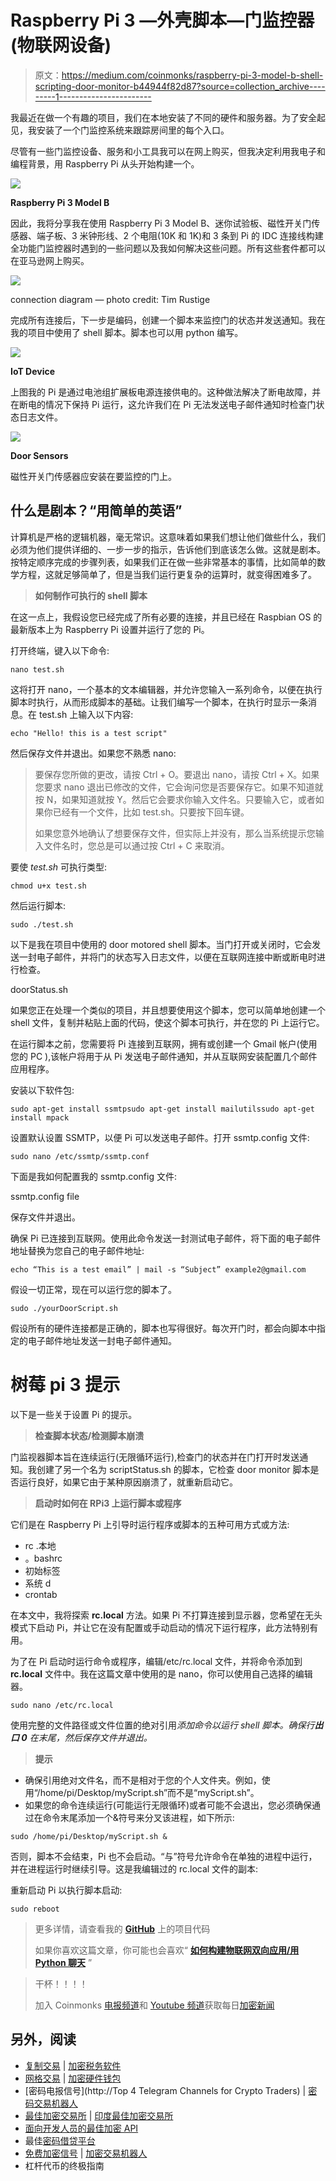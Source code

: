# Raspberry Pi 3 —外壳脚本—门监控器(物联网设备)

> 原文：<https://medium.com/coinmonks/raspberry-pi-3-model-b-shell-scripting-door-monitor-b44944f82d87?source=collection_archive---------1----------------------->

我最近在做一个有趣的项目，我们在本地安装了不同的硬件和服务器。为了安全起见，我安装了一个门监控系统来跟踪房间里的每个入口。

尽管有一些门监控设备、服务和小工具我可以在网上购买，但我决定利用我电子和编程背景，用 Raspberry Pi 从头开始构建一个。

![](img/52f4aeea9e3ae3f43e78ed443cd9c471.png)

**Raspberry Pi 3 Model B**

因此，我将分享我在使用 Raspberry Pi 3 Model B、迷你试验板、磁性开关门传感器、端子板、3 米钟形线、2 个电阻(10K 和 1K)和 3 条到 Pi 的 IDC 连接线构建全功能门监控器时遇到的一些问题以及我如何解决这些问题。所有这些套件都可以在亚马逊网上购买。

![](img/3d27f48d80248498675faf337fabb455.png)

connection diagram — photo credit: Tim Rustige

完成所有连接后，下一步是编码，创建一个脚本来监控门的状态并发送通知。我在我的项目中使用了 shell 脚本。脚本也可以用 python 编写。

![](img/1b44c581453182a88f07a0d3a6b990f2.png)

**IoT Device**

上图我的 Pi 是通过电池组扩展板电源连接供电的。这种做法解决了断电故障，并在断电的情况下保持 Pi 运行，这允许我们在 Pi 无法发送电子邮件通知时检查门状态日志文件。

![](img/7078d5654bdbea8c4d44390e5139da30.png)

**Door Sensors**

磁性开关门传感器应安装在要监控的门上。

## 什么是剧本？“用简单的英语”

计算机是严格的逻辑机器，毫无常识。这意味着如果我们想让他们做些什么，我们必须为他们提供详细的、一步一步的指示，告诉他们到底该怎么做。这就是剧本。按特定顺序完成的步骤列表，如果我们正在做一些非常基本的事情，比如简单的数学方程，这就足够简单了，但是当我们运行更复杂的运算时，就变得困难多了。

> **如何制作可执行的 shell 脚本**

在这一点上，我假设您已经完成了所有必要的连接，并且已经在 Raspbian OS 的最新版本上为 Raspberry Pi 设置并运行了您的 Pi。

打开终端，键入以下命令:

```
nano test.sh
```

这将打开 nano，一个基本的文本编辑器，并允许您输入一系列命令，以便在执行脚本时执行，从而形成脚本的基础。让我们编写一个脚本，在执行时显示一条消息。在 test.sh 上输入以下内容:

```
echo "Hello! this is a test script"
```

然后保存文件并退出。如果您不熟悉 nano:

> 要保存您所做的更改，请按 Ctrl + O。要退出 nano，请按 Ctrl + X。如果您要求 nano 退出已修改的文件，它会询问您是否要保存它。如果不知道就按 N，如果知道就按 Y。然后它会要求你输入文件名。只要输入它，或者如果你已经有一个文件，比如 test.sh。只要按下回车键。
> 
> 如果您意外地确认了想要保存文件，但实际上并没有，那么当系统提示您输入文件名时，您总是可以通过按 Ctrl + C 来取消。

要使 *test.sh* 可执行类型:

```
chmod u+x test.sh
```

然后运行脚本:

```
sudo ./test.sh
```

以下是我在项目中使用的 door motored shell 脚本。当门打开或关闭时，它会发送一封电子邮件，并将门的状态写入日志文件，以便在互联网连接中断或断电时进行检查。

doorStatus.sh

如果您正在处理一个类似的项目，并且想要使用这个脚本，您可以简单地创建一个 shell 文件，复制并粘贴上面的代码，使这个脚本可执行，并在您的 Pi 上运行它。

在运行脚本之前，您需要将 Pi 连接到互联网，拥有或创建一个 Gmail 帐户(使用您的 PC ),该帐户将用于从 Pi 发送电子邮件通知，并从互联网安装配置几个邮件应用程序。

安装以下软件包:

```
sudo apt-get install ssmtpsudo apt-get install mailutilssudo apt-get install mpack
```

设置默认设置 SSMTP，以便 Pi 可以发送电子邮件。打开 ssmtp.config 文件:

```
sudo nano /etc/ssmtp/ssmtp.conf
```

下面是我如何配置我的 ssmtp.config 文件:

ssmtp.config file

保存文件并退出。

确保 Pi 已连接到互联网。使用此命令发送一封测试电子邮件，将下面的电子邮件地址替换为您自己的电子邮件地址:

```
echo “This is a test email” | mail -s “Subject” example2@gmail.com
```

假设一切正常，现在可以运行您的脚本了。

```
sudo ./yourDoorScript.sh
```

假设所有的硬件连接都是正确的，脚本也写得很好。每次开门时，都会向脚本中指定的电子邮件地址发送一封电子邮件通知。

# 树莓 pi 3 提示

以下是一些关于设置 Pi 的提示。

> **检查脚本状态/检测脚本崩溃**

门监视器脚本旨在连续运行(无限循环运行),检查门的状态并在门打开时发送通知。我创建了另一个名为 scriptStatus.sh 的脚本，它检查 door monitor 脚本是否运行良好，如果它由于某种原因崩溃了，就重新启动它。

> **启动时如何在 RPi3 上运行脚本或程序**

它们是在 Raspberry Pi 上引导时运行程序或脚本的五种可用方式或方法:

*   rc .本地
*   。bashrc
*   初始标签
*   系统 d
*   crontab

在本文中，我将探索 **rc.local** 方法。如果 Pi 不打算连接到显示器，您希望在无头模式下启动 Pi，并让它在没有配置或手动启动的情况下运行程序，此方法特别有用。

为了在 Pi 启动时运行命令或程序，编辑/etc/rc.local 文件，并将命令添加到 **rc.local** 文件中。我在这篇文章中使用的是 nano，你可以使用自己选择的编辑器。

```
sudo nano /etc/rc.local
```

使用完整的文件路径或文件位置的绝对引用*添加命令以运行 shell 脚本。确保行**出口 0** 在末尾，然后保存文件并退出。*

> **提示**

*   确保引用绝对文件名，而不是相对于您的个人文件夹。例如，使用“/home/pi/Desktop/myScript.sh”而不是“myScript.sh”。
*   如果您的命令连续运行(可能运行无限循环)或者可能不会退出，您必须确保通过在命令末尾添加一个&符号来分叉该进程，如下所示:

```
sudo /home/pi/Desktop/myScript.sh &
```

否则，脚本不会结束，Pi 也不会启动。“与”符号允许命令在单独的进程中运行，并在进程运行时继续引导。这是我编辑过的 rc.local 文件的副本:

重新启动 Pi 以执行脚本启动:

```
sudo reboot
```

> 更多详情，请查看我的 [**GitHub**](https://github.com/YannMjl/RaspberryPi-Scripts) 上的项目代码
> 
> 如果你喜欢这篇文章，你可能也会喜欢“ [**如何构建物联网双向应用/用 Python 聊天**](/coinmonks/how-to-built-a-bidirectional-app-for-internet-of-thing-chat-with-python-fc926e605b0f) ”

> 干杯！！！！
> 
> 加入 Coinmonks [电报频道](https://t.me/coincodecap)和 [Youtube 频道](https://www.youtube.com/c/coinmonks/videos)获取每日[加密新闻](http://coincodecap.com/)

## 另外，阅读

*   [复制交易](/coinmonks/top-10-crypto-copy-trading-platforms-for-beginners-d0c37c7d698c) | [加密税务软件](/coinmonks/crypto-tax-software-ed4b4810e338)
*   [网格交易](https://coincodecap.com/grid-trading) | [加密硬件钱包](/coinmonks/the-best-cryptocurrency-hardware-wallets-of-2020-e28b1c124069)
*   [密码电报信号](http://Top 4 Telegram Channels for Crypto Traders) | [密码交易机器人](/coinmonks/crypto-trading-bot-c2ffce8acb2a)
*   [最佳加密交易所](/coinmonks/crypto-exchange-dd2f9d6f3769) | [印度最佳加密交易所](/coinmonks/bitcoin-exchange-in-india-7f1fe79715c9)
*   [面向开发人员的最佳加密 API](/coinmonks/best-crypto-apis-for-developers-5efe3a597a9f)
*   最佳[密码借贷平台](/coinmonks/top-5-crypto-lending-platforms-in-2020-that-you-need-to-know-a1b675cec3fa)
*   [免费加密信号](/coinmonks/free-crypto-signals-48b25e61a8da) | [加密交易机器人](/coinmonks/crypto-trading-bot-c2ffce8acb2a)
*   杠杆代币的终极指南
